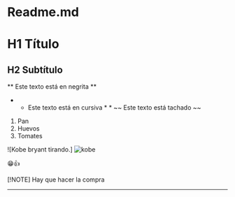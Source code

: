 # Readme.md

# H1 Título
## H2 Subtítulo

** Este texto está en negrita **
* * Este texto está en cursiva * *
~~ Este texto está tachado ~~

1. Pan
2. Huevos
3. Tomates

![Kobe bryant tirando.] 
![kobe](https://github.com/user-attachments/assets/4f202a3d-7ebe-4673-85e7-a5a89c556767)

😁👍

[!NOTE] Hay que hacer la compra

--- 
